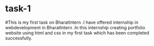 # task-1    
#This is my first task on BharatIntern .I have offered internship in  webdevelopment in BharatIntern .In this internship creating portfolio website using html and css in my first task which has been completed successfully.
